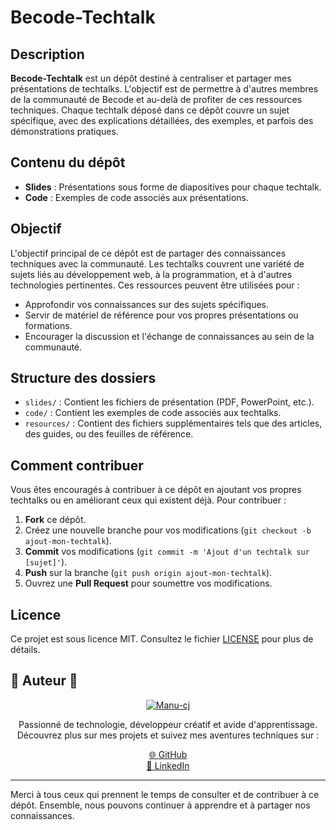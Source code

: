 # Becode-Techtalk

## Description

**Becode-Techtalk** est un dépôt destiné à centraliser et partager mes présentations de techtalks. L'objectif est de permettre à d'autres membres de la communauté de Becode et au-delà de profiter de ces ressources techniques. Chaque techtalk déposé dans ce dépôt couvre un sujet spécifique, avec des explications détaillées, des exemples, et parfois des démonstrations pratiques.

## Contenu du dépôt

- **Slides** : Présentations sous forme de diapositives pour chaque techtalk.
- **Code** : Exemples de code associés aux présentations.

## Objectif

L'objectif principal de ce dépôt est de partager des connaissances techniques avec la communauté. Les techtalks couvrent une variété de sujets liés au développement web, à la programmation, et à d'autres technologies pertinentes. Ces ressources peuvent être utilisées pour :

- Approfondir vos connaissances sur des sujets spécifiques.
- Servir de matériel de référence pour vos propres présentations ou formations.
- Encourager la discussion et l'échange de connaissances au sein de la communauté.

## Structure des dossiers

- `slides/` : Contient les fichiers de présentation (PDF, PowerPoint, etc.).
- `code/` : Contient les exemples de code associés aux techtalks.
- `resources/` : Contient des fichiers supplémentaires tels que des articles, des guides, ou des feuilles de référence.

## Comment contribuer

Vous êtes encouragés à contribuer à ce dépôt en ajoutant vos propres techtalks ou en améliorant ceux qui existent déjà. Pour contribuer :

1. **Fork** ce dépôt.
2. Créez une nouvelle branche pour vos modifications (`git checkout -b ajout-mon-techtalk`).
3. **Commit** vos modifications (`git commit -m 'Ajout d'un techtalk sur [sujet]'`).
4. **Push** sur la branche (`git push origin ajout-mon-techtalk`).
5. Ouvrez une **Pull Request** pour soumettre vos modifications.

## Licence

Ce projet est sous licence MIT. Consultez le fichier [LICENSE](LICENSE) pour plus de détails.

## 🎨 Auteur 🎨

<div style="text-align: center;">
    <a href="https://github.com/manu-cj">
        <img src="https://img.shields.io/badge/Author-Manu--cj-blue?style=for-the-badge&logo=github&logoColor=white" alt="Manu-cj" />
    </a>
    <p>Passionné de technologie, développeur créatif et avide d'apprentissage. Découvrez plus sur mes projets et suivez mes aventures techniques sur :</p>
    <ul style="list-style-type: none; padding: 0;">
        <li><a href="https://github.com/manu-cj">🌐 GitHub</a></li>
        <li><a href="https://www.linkedin.com/in/manu-cj">💼 LinkedIn</a></li>
    </ul>
</div>

---

Merci à tous ceux qui prennent le temps de consulter et de contribuer à ce dépôt. Ensemble, nous pouvons continuer à apprendre et à partager nos connaissances.

